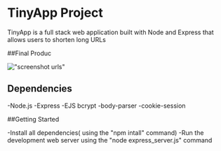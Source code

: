 # TinyApp Project

TinyApp is a full stack web application built with Node and Express that allows users to shorten long URLs

##Final Produc

!["screenshot urls"](#1)

## Dependencies

-Node.js
-Express
-EJS
bcrypt
-body-parser
-cookie-session

##Getting Started

-Install all dependencies( using the "npm intall" command)
-Run the development web server using the "node express_server.js" command
